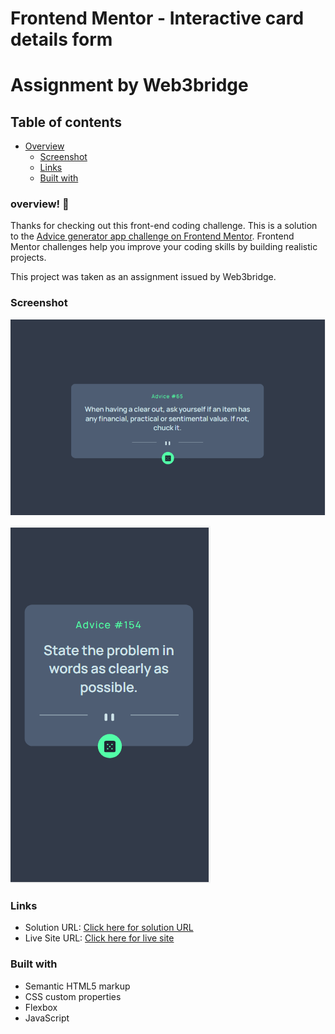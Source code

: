 # Frontend Mentor - Interactive card details form 
# Assignment by Web3bridge 

## Table of contents

- [Overview](#overview)
  - [Screenshot](#screenshot)
  - [Links](#links)
  - [Built with](#built-with)

### overview! 👋
Thanks for checking out this front-end coding challenge.
This is a solution to the [Advice generator app challenge on Frontend Mentor](https://www.frontendmentor.io/challenges/advice-generator-app-QdUG-13db). Frontend Mentor challenges help you improve your coding skills by building realistic projects.

This project was taken as an assignment issued by Web3bridge.

### Screenshot

![Mobile design previev for this project](./images/desktop%20capture.PNG)

![Desktop design previev for this project](./images/mobile%20capture.PNG)



### Links

- Solution URL: [Click here for solution URL](https://github.com/Nonnyjoe/advice-generator-app)
- Live Site URL: [Click here for live site](https://nonnyjoe.github.io/advice-generator-app/)

### Built with

- Semantic HTML5 markup
- CSS custom properties
- Flexbox
- JavaScript


